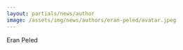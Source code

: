 ```yaml
---
layout: partials/news/author
image: /assets/img/news/authors/eran-peled/avatar.jpeg
---
```


Eran Peled